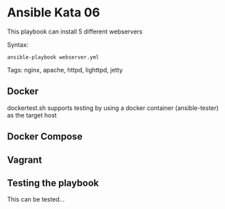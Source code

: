 # Ansible Kata 06

This playbook can install 5 different webservers

Syntax:

```
ansible-playbook webserver.yml
```

Tags: nginx, apache, httpd, lighttpd, jetty

## Docker

dockertest.sh supports testing by using a docker container (ansible-tester) as the target host

## Docker Compose

## Vagrant

## Testing the playbook

This can be tested...
